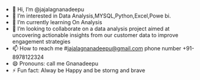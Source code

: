 - 👋 Hi, I’m @jajalagnanadeepu
- 👀 I’m interested in Data Analysis,MYSQL,Python,Excel,Powe bi.
- 🌱 I’m currently learning On Analysis
- 💞️ I’m looking to collaborate on a data analysis project aimed at uncovering actionable insights from our customer data to improve engagement strategies
- 📫 How to reach me #jajalagnanadeepu@gmail.com phone number +91-8978122324
- 😄 Pronouns: call me Gnanadeepu
- ⚡ Fun fact: Alway be Happy and be storng and brave

<!---
jajalagnanadeepu/jajalagnanadeepu is a ✨ special ✨ repository because its `README.md` (this file) appears on your GitHub profile.
You can click the Preview link to take a look at your changes.
--->
